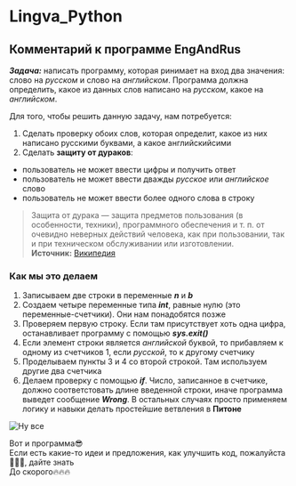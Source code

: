 Lingva_Python
========================

## Комментарий к программе EngAndRus

***Задача:*** написать программу, которая ринимает на вход два значения: слово на *русском* и слово на *английском*. Программа должна определить, какое из данных слов написано на *русском*, какое на *английском*. 

Для того, чтобы решить данную задачу, нам потребуется:

1. Сделать проверку обоих слов, которая определит, какое из них написано русскими буквами, а какое английскийсими
2. Сделать **защиту от дураков**:
- пользователь не может ввести цифры и получить ответ
- пользователь не может ввести дважды *русское* или *английское* слово
- пользователь не может ввести более одного слова в строку

>Защита от дурака — защита предметов пользования (в особенности, техники), программного обеспечения и т. п. от очевидно неверных действий человека, как при пользовании, так и при техническом обслуживании или изготовлении.  
>**Источник:**  [Википедия](https://ru.wikipedia.org/wiki/%D0%97%D0%B0%D1%89%D0%B8%D1%82%D0%B0_%D0%BE%D1%82_%D0%B4%D1%83%D1%80%D0%B0%D0%BA%D0%B0)  

### Как мы это делаем
1.	Записываем две строки в переменные ***n*** и ***b***
2.	Создаем четыре переменные типа ***int***, равные нулю (это переменные-счетчики). Они нам понадобятся позже
3.	Проверяем первую строку. Если там присутствует хоть одна цифра, останавливает программу с помощью ***sys.exit()***
4.	Если элемент строки является *английской* буквой, то прибавляем к одному из счетчиков 1, если *русской*, то к другому счетчику
5.  Проделываем пункты 3 и 4 со второй строкой. Там используем другие два счетчика
6.  Делаем проверку с помощью ***if***. Число, записанное в счетчике, должно соответстовать длине введенной строки, иначе программа выведет сообщение ***Wrong***. В остальных случаях просто применяем логику и навыки делать простейшие ветвления в **Питоне**  


![Ну все](https://mlpforums.com/uploads/post_images/sig-3824781.thank-you-for-your-attention-any-questions-20.png)


Вот и программа:sunglasses:  
Если есть какие-то идеи и предложения, как улучшить код, пожалуйста:pray::pray::pray:, дайте знать  
До скорого:fire::fire::fire:






